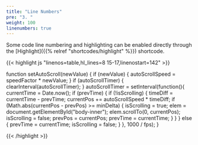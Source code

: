 ```yaml
---
title: "Line Numbers"
pre: "3. "
weight: 100
linenumbers: true
---
```


Some code line numbering and highlighting can be enabled directly through the [Highlight]({{% relref "shortcodes/highlight" %}}) shortcode.

{{< highlight js "linenos=table,hl_lines=8 15-17,linenostart=142" >}}

function setAutoScroll(newValue) {
    if (newValue) {
        autoScrollSpeed = speedFactor * newValue;
    }
    if (autoScrollTimer) {
      clearInterval(autoScrollTimer);
    }
    autoScrollTimer = setInterval(function(){
        currentTime = Date.now();
        if (prevTime) {
            if (!isScrolling) {
                timeDiff = currentTime - prevTime;
                currentPos += autoScrollSpeed * timeDiff;
                if (Math.abs(currentPos - prevPos) >= minDelta) {
                    isScrolling = true;
                    elem = document.getElementById("body-inner");
                    elem.scrollTo(0, currentPos);
                    isScrolling = false;
                    prevPos = currentPos;
                    prevTime = currentTime;
                }
            }
        } else {
            prevTime = currentTime;
            isScrolling = false;
        }
    }, 1000 / fps);
}

{{< /highlight >}}